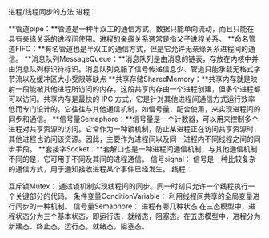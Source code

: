 进程/线程同步的方法
进程：

**管道pipe：**管道是一种半双工的通信方式，数据只能单向流动，而且只能在具有亲缘关系的进程间使用。进程的亲缘关系通常是指父子进程关系。
**命名管道FIFO：**有名管道也是半双工的通信方式，但是它允许无亲缘关系进程间的通信。
**消息队列MessageQueue：**消息队列是由消息的链表，存放在内核中并由消息队列标识符标识。消息队列克服了信号传递信息少、管道只能承载无格式字节流以及缓冲区大小受限等缺点
**共享存储SharedMemory：**共享内存就是映射一段能被其他进程所访问的内存，这段共享内存由一个进程创建，但多个进程都可以访问。共享内存是最快的 IPC 方式，它是针对其他进程间通信方式运行效率低而专门设计的。它往往与其他通信机制，如信号量，配合使用，来实现进程间的同步和通信。
**信号量Semaphore：**信号量是一个计数器，可以用来控制多个进程对共享资源的访问。它常作为一种锁机制，防止某进程正在访问共享资源时，其他进程也访问该资源。因此，主要作为进程间以及同一进程内不同线程之间的同步手段。
**套接字Socket：**套解口也是一种进程间通信机制，与其他通信机制不同的是，它可用于不同及其间的进程通信。
信号signal： 信号是一种比较复杂的通信方式，用于通知接收进程某个事件已经发生。
线程：

互斥锁Mutex： 通过锁机制实现线程间的同步。同一时刻只允许一个线程执行一个关键部分的代码。
条件变量ConditionVariable： 利用线程间共享的全局变量进行同步的一种机制。
信号量Semaphore：
进程有哪几种状态
在三态模型中，进程状态分为三个基本状态，即运行态，就绪态，阻塞态。在五态模型中，进程分为新建态、终止态，运行态，就绪态，阻塞态。
